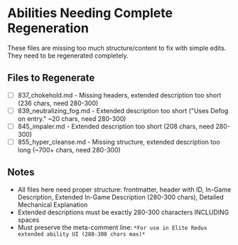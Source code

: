 # Abilities Needing Complete Regeneration

These files are missing too much structure/content to fix with simple edits. They need to be regenerated completely.

## Files to Regenerate

- [ ] 837_chokehold.md - Missing headers, extended description too short (236 chars, need 280-300)
- [ ] 839_neutralizing_fog.md - Extended description too short ("Uses Defog on entry." ~20 chars, need 280-300)
- [ ] 845_impaler.md - Extended description too short (208 chars, need 280-300)
- [ ] 855_hyper_cleanse.md - Missing structure, extended description too long (~700+ chars, need 280-300)

## Notes

- All files here need proper structure: frontmatter, header with ID, In-Game Description, Extended In-Game Description (280-300 chars), Detailed Mechanical Explanation
- Extended descriptions must be exactly 280-300 characters INCLUDING spaces
- Must preserve the meta-comment line: `*For use in Elite Redux extended ability UI (280-300 chars max)*`